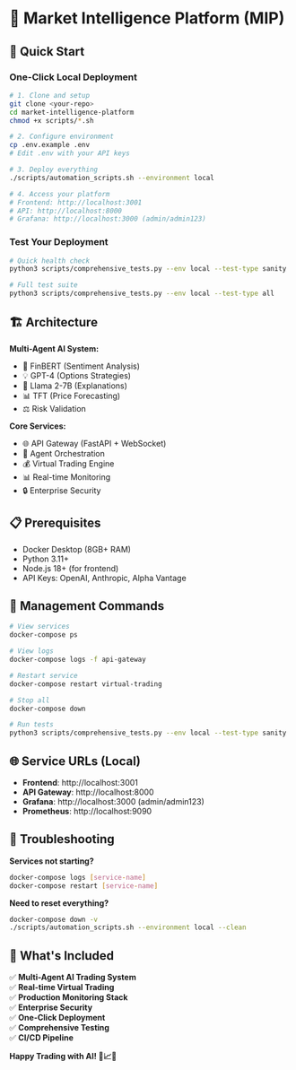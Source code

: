 # 🚀 Market Intelligence Platform (MIP)

## 🎯 Quick Start

### One-Click Local Deployment

```bash
# 1. Clone and setup
git clone <your-repo>
cd market-intelligence-platform
chmod +x scripts/*.sh

# 2. Configure environment
cp .env.example .env
# Edit .env with your API keys

# 3. Deploy everything
./scripts/automation_scripts.sh --environment local

# 4. Access your platform
# Frontend: http://localhost:3001
# API: http://localhost:8000
# Grafana: http://localhost:3000 (admin/admin123)
```

### Test Your Deployment

```bash
# Quick health check
python3 scripts/comprehensive_tests.py --env local --test-type sanity

# Full test suite
python3 scripts/comprehensive_tests.py --env local --test-type all
```

## 🏗️ Architecture

**Multi-Agent AI System:**
- 🧠 FinBERT (Sentiment Analysis)
- 💡 GPT-4 (Options Strategies)
- 📝 Llama 2-7B (Explanations)
- 📊 TFT (Price Forecasting)
- ⚖️ Risk Validation

**Core Services:**
- 🌐 API Gateway (FastAPI + WebSocket)
- 🤖 Agent Orchestration
- 💰 Virtual Trading Engine
- 📊 Real-time Monitoring
- 🔒 Enterprise Security

## 📋 Prerequisites

- Docker Desktop (8GB+ RAM)
- Python 3.11+
- Node.js 18+ (for frontend)
- API Keys: OpenAI, Anthropic, Alpha Vantage

## 🔧 Management Commands

```bash
# View services
docker-compose ps

# View logs
docker-compose logs -f api-gateway

# Restart service
docker-compose restart virtual-trading

# Stop all
docker-compose down

# Run tests
python3 scripts/comprehensive_tests.py --env local --test-type sanity
```

## 🌐 Service URLs (Local)

- **Frontend**: http://localhost:3001
- **API Gateway**: http://localhost:8000
- **Grafana**: http://localhost:3000 (admin/admin123)
- **Prometheus**: http://localhost:9090

## 🚨 Troubleshooting

**Services not starting?**
```bash
docker-compose logs [service-name]
docker-compose restart [service-name]
```

**Need to reset everything?**
```bash
docker-compose down -v
./scripts/automation_scripts.sh --environment local --clean
```

## 🎉 What's Included

✅ **Multi-Agent AI Trading System**  
✅ **Real-time Virtual Trading**  
✅ **Production Monitoring Stack**  
✅ **Enterprise Security**  
✅ **One-Click Deployment**  
✅ **Comprehensive Testing**  
✅ **CI/CD Pipeline**  

**Happy Trading with AI! 🎯📈🤖**
